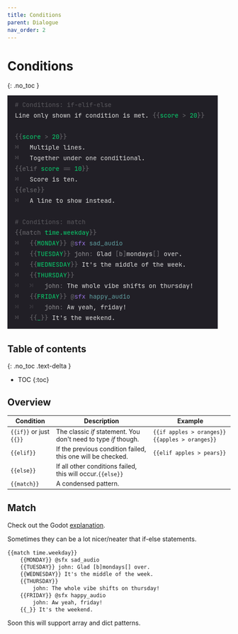 ```yaml
---
title: Conditions
parent: Dialogue
nav_order: 2
---
```


# Conditions
{: .no_toc }

![](/docs/dialogue/conditions.png)

## Table of contents
{: .no_toc .text-delta }

- TOC
   {:toc}


## Overview

<!-- {% raw %} -->
|Condition|Description|Example|
|---------|-----------|-------|
|`{{if}}` or just `{{}}`|The classic *if* statement. You don't need to type *if* though.|`{{if apples > oranges}}` `{{apples > oranges}}`|
|`{{elif}}`|If the previous condition failed, this one will be checked.|`{{elif apples > pears}}`|
|`{{else}}`|If all other conditions failed, this will occur.`{{else}}`|
|`{{match}}`|A condensed pattern.||
<!-- {% unraw %} -->

## Match

Check out the Godot [explanation](https://docs.godotengine.org/en/latest/tutorials/scripting/gdscript/gdscript_basics.html#match).

Sometimes they can be a lot nicer/neater that if-else statements.

<!-- {% raw %} -->
```
{{match time.weekday}}
    {{MONDAY}} @sfx sad_audio
    {{TUESDAY}} john: Glad [b]mondays[] over.
    {{WEDNESDAY}} It's the middle of the week.
    {{THURSDAY}}
        john: The whole vibe shifts on thursday!
    {{FRIDAY}} @sfx happy_audio
        john: Aw yeah, friday!
    {{_}} It's the weekend.
```
<!-- {% unraw %} -->

Soon this will support array and dict patterns.
